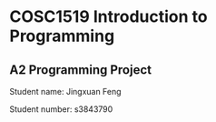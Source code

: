# COSC1519 Introduction to Programming
## A2 Programming Project 
Student name: Jingxuan Feng 

Student number: s3843790